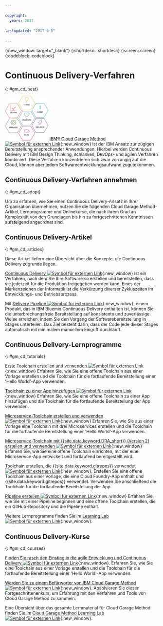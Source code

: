 ```yaml
---

copyright:
  years: 2017

lastupdated: "2017-6-5"

---
```

<!-- Copyright info at top of file: REQUIRED
    The copyright info is YAML content that must occur at the top of the MD file, before attributes are listed.
    It must be surrounded by 3 dashes.
    The value "years" can contain just one year or a two years separated by a comma. (years: 2014, 2016)
    Indentation as per the previous template must be preserved.
-->

{:new_window: target="_blank"}
{:shortdesc: .shortdesc}
{:screen:.screen}
{:codeblock:.codeblock}

# Continuous Delivery-Verfahren
{: #gm_cd_best}

![Garage Method-Phasen](images/garage_method_phases.png) [IBM&reg; Cloud Garage Method ![Symbol für externen Link](../../icons/launch-glyph.svg "Symbol für externen Link")](https://www.ibm.com/devops/method){:new_window} ist der IBM Ansatz zur zügigen Bereitstellung ansprechender Anwendungen. Hierbei werden Continuous Delivery mit IBM Design Thinking, schlanken, DevOps- und agilen Verfahren kombiniert. Diese Verfahren konzentrieren sich zwar vorrangig auf die Cloud, können aber jedem Softwareentwicklungsaufwand zugutekommen.


## Continuous Delivery-Verfahren annehmen
{: #gm_cd_adopt}

Um zu erfahren, wie Sie einen Continuous Delivery-Ansatz in Ihrer Organisation übernehmen, nutzen Sie die folgenden Cloud Garage Method-Artikel, Lernprogramme und Onlinekurse, die nach ihrem Grad an Komplexität von den Grundlagen bis hin zu fortgeschrittenen Kenntnissen aufsteigend angeordnet sind.

## Continuous Delivery-Artikel
{: #gm_cd_articles}

Diese Artikel liefern eine Übersicht über die Konzepte, die Continuous Delivery zugrunde liegen.

[Continuous Delivery ![Symbol für externen Link](../../icons/launch-glyph.svg "Symbol für externen Link")](https://www.ibm.com/devops/method/content/deliver/tool_continuous_delivery/){:new_window} ist ein Verfahren, nach dem Sie Ihre Software so erstellen und bereitstellen, dass sie jederzeit für die Produktion freigegeben werden kann. Eines der Markenzeichen der Informatik ist die Verkürzung diverser Zykluszeiten im Entwicklungs- und Betriebsprozess.

Mit [Delivery Pipeline ![Symbol für externen Link](../../icons/launch-glyph.svg "Symbol für externen Link")](https://www.ibm.com/devops/method/content/deliver/tool_delivery_pipeline/){:new_window}, einem Produkt, das in IBM Bluemix Continuous Delivery enthalten ist, können Sie die unterbrechungsfreie Bereitstellung auf konsistente und zuverlässige Weise erreichen, indem Sie den Vorgang der Softwarebereitstellung in Stages unterteilen. Das Ziel besteht darin, dass der Code jede dieser Stages automatisch mit minimalem manuellem Eingriff durchläuft.

## Continuous Delivery-Lernprogramme
{: #gm_cd_tutorials}

[Erste Toolchain erstellen und verwenden ![Symbol für externen Link](../../icons/launch-glyph.svg "Symbol für externen Link")](https://www.ibm.com/devops/method/tutorials/tutorial_toolchain_flow){:new_window} Erfahren Sie, wie Sie eine offene Toolchain aus einer Vorlage erstellen und die Toolchain für die fortlaufende Bereitstellung einer 'Hello World'-App verwenden.

[Toolchain zu einer App hinzufügen ![Symbol für externen Link](../../icons/launch-glyph.svg "Symbol für externen Link")](https://www.ibm.com/devops/method/tutorials/tutorial_app_to_toolchain?=task1){:new_window} Erfahren Sie, wie Sie eine offene Toolchain zu einer App hinzufügen und die Toolchain für die fortlaufende Bereitstellung der App verwenden.

[Microservice-Toolchain erstellen und verwenden ![Symbol für externen Link](../../icons/launch-glyph.svg "Symbol für externen Link")](https://www.ibm.com/devops/method/tutorials/tutorial_toolchain_microservices){:new_window} Erfahren Sie, wie Sie aus einer Vorlage eine Toolchain mit drei Microservices erstellen und die Toolchain für die fortlaufende Bereitstellung einer 'Hello World'-App verwenden.

[Microservice-Toolchain mit {{site.data.keyword.DRA_short}} (Version 2) erstellen und verwenden ![Symbol für externen Link](../../icons/launch-glyph.svg "Symbol für externen Link")](https://www.ibm.com/devops/method/tutorials/tutorial_toolchain_microservices_cd?task=1){:new_window} Erfahren Sie, wie Sie eine offene Toolchain einrichten, mit der eine Microservice-App entwickelt und fortlaufend bereitgestellt wird.

[Toolchain erstellen, die {{site.data.keyword.gitrepos}} verwendet ![Symbol für externen Link](../../icons/launch-glyph.svg "Symbol für externen Link")](https://www.ibm.com/devops/method/tutorials/tutorial_toolchain_cfv2){:new_window}. Erstellen Sie eine offene Toolchain aus einer Vorlage, die eine Cloud Foundry-App enthält und {{site.data.keyword.gitrepos}} verwendet. Verwenden Sie anschließend die Toolchain für die fortlaufende Bereitstellung der App.

[Pipeline erstellen ![Symbol für externen Link](../../icons/launch-glyph.svg "Symbol für externen Link")](https://www.ibm.com/devops/method/tutorials/tutorial_first_pipeline){:new_window} Erfahren Sie, wie Sie mit einer Pipeline beginnen und eine offene Toolchain erstellen, die ein GitHub-Repository und die Pipeline enthält.

Weitere Lernprogramme finden Sie im [Learning Lab ![Symbol für externen Link](../../icons/launch-glyph.svg "Symbol für externen Link")](https://www.ibm.com/devops/method/category/courses){:new_window}.

## Continuous Delivery-Kurse
{: #gm_cd_courses}

[Finden Sie rasch den Einstieg in die agile Entwicklung und Continuous Delivery ![Symbol für externen Link](../../icons/launch-glyph.svg "Symbol für externen Link")](https://www.ibm.com/devops/method/content/course/get_started_agile_cd){:new_window}. Erfahren Sie, wie Sie eine Toolchain aus einer Vorlage erstellen und die Toolchain für die fortlaufende Bereitstellung einer 'Hello World'-App verwenden.

[Werden Sie zu einem Befürworter von IBM Cloud Garage Method ![Symbol für externen Link](../../icons/launch-glyph.svg "Symbol für externen Link")](https://www.ibm.com/devops/method/content/course/gm_advocate){:new_window}. Absolvieren Sie diesen Fortgeschrittenenkurs, um Erfahrung mit den Verfahren und Tools von Cloud Garage Method zu sammeln.

Eine Übersicht über das gesamte Lernmaterial für Cloud Garage Method finden Sie im [Cloud Garage Method Learning Lab ![Symbol für externen Link](../../icons/launch-glyph.svg "Symbol für externen Link")](https://www.ibm.com/devops/method/category/courses){:new_window}.

